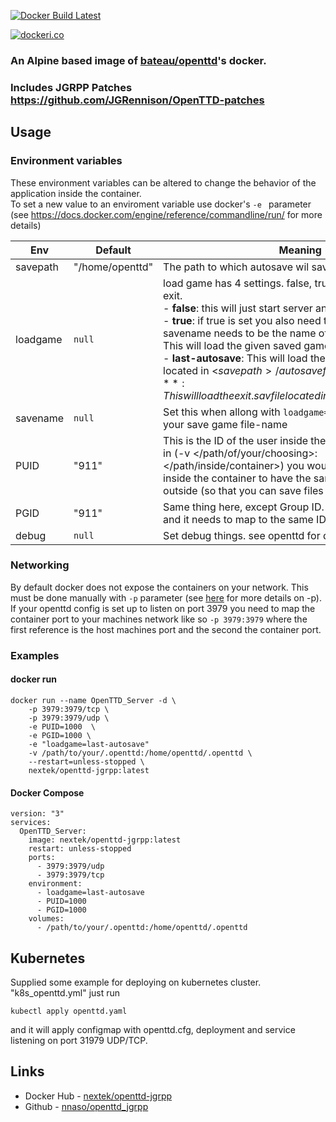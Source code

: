 [![Docker Build Latest](https://github.com/NNaso/openttd_jgrpp/actions/workflows/latest-parallel.yml/badge.svg)](https://github.com/NNaso/openttd_jgrpp/actions/workflows/latest-parallel.yml)

[![dockeri.co](https://dockeri.co/image/nextek/openttd-jgrpp)](https://hub.docker.com/r/nextek/openttd-jgrpp)

### An Alpine based image of [bateau/openttd](https://hub.docker.com/r/bateau/openttd)'s docker. ###
### Includes JGRPP Patches https://github.com/JGRennison/OpenTTD-patches ###
## Usage ##

### Environment variables ###
These environment variables can be altered to change the behavior of the application inside the container.  
To set a new value to an enviroment variable use docker's `-e ` parameter (see https://docs.docker.com/engine/reference/commandline/run/ for more details)  

| Env | Default | Meaning |
| --- | ------- | ------- |
| savepath | "/home/openttd" | The path to which autosave wil save |
| loadgame | `null` | load game has 4 settings. false, true, last-autosave and exit.<br>  - **false**: this will just start server and create a new game.<br>  - **true**: if true is set you also need to set savename. savename needs to be the name of the saved game file. This will load the given saved game.<br>  - **last-autosave**: This will load the last autosaved game located in <$savepath>/autosave folder.<br>  - **exit**: This will load the exit.sav file located in <$savepath>/autosave/. |
| savename | `null` | Set this when allong with `loadgame=true` to the value of your save game file-name |
| PUID | "911" | This is the ID of the user inside the container. If you mount in (-v </path/of/your/choosing>:</path/inside/container>) you would need for the user inside the container to have the same ID as your user outside (so that you can save files for example). |
| PGID | "911" | Same thing here, except Group ID. Your user has a group, and it needs to map to the same ID inside the container. |
| debug | `null` | Set debug things. see openttd for debug options |


### Networking ###
By default docker does not expose the containers on your network. This must be done manually with `-p` parameter (see [here](https://docs.docker.com/engine/reference/commandline/run/) for more details on -p).
If your openttd config is set up to listen on port 3979 you need to map the container port to your machines network like so `-p 3979:3979` where the first reference is the host machines port and the second the container port.

### Examples ###

#### docker run ####
```
docker run --name OpenTTD_Server -d \
    -p 3979:3979/tcp \
    -p 3979:3979/udp \
    -e PUID=1000  \
    -e PGID=1000 \
    -e "loadgame=last-autosave"
    -v /path/to/your/.openttd:/home/openttd/.openttd \
    --restart=unless-stopped \
    nextek/openttd-jgrpp:latest
```

#### Docker Compose ####
```MiniYAML
version: "3"
services:
  OpenTTD_Server:
    image: nextek/openttd-jgrpp:latest
    restart: unless-stopped
    ports:
      - 3979:3979/udp
      - 3979:3979/tcp
    environment:
      - loadgame=last-autosave
      - PUID=1000
      - PGID=1000
    volumes:
      - /path/to/your/.openttd:/home/openttd/.openttd
```

## Kubernetes ##

Supplied some example for deploying on kubernetes cluster. "k8s_openttd.yml"
just run 

    kubectl apply openttd.yaml

and it will apply configmap with openttd.cfg, deployment and service listening on port 31979 UDP/TCP.

## Links ##
   * Docker Hub -  [nextek/openttd-jgrpp](https://hub.docker.com/r/nextek/openttd-jgrpp)
   * Github -  [nnaso/openttd_jgrpp](https://github.com/NNaso/openttd_jgrpp)
